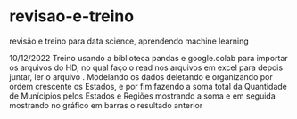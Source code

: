 # revisao-e-treino
revisão e treino para data science, aprendendo machine learning  

10/12/2022
Treino usando a biblioteca pandas e google.colab para importar os arquivos do HD, no qual faço o read nos arquivos em excel para depois juntar, ler o arquivo .
Modelando os dados deletando e organizando por ordem crescente os Estados, e por fim fazendo a soma total da Quantidade de Munícipios pelos Estados e Regiões 
mostrando a soma e em seguida mostrando no gráfico em barras o resultado anterior 
